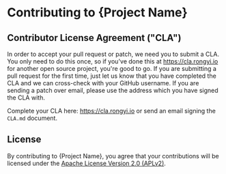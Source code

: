 # Contributing to {Project Name}

## Contributor License Agreement ("CLA")

In order to accept your pull request or patch, we need you to submit a CLA. You only need to do this once, so if you've done this at <https://cla.rongyi.io> for another open source project, you're good to go. If you are submitting a pull request for the first time, just let us know that you have completed the CLA and we can cross-check with your GitHub username. If you are sending a patch over email, please use the address which you have signed the CLA with.

Complete your CLA here: <https://cla.rongyi.io> or send an email signing the `CLA.md` document.

## License

By contributing to {Project Name}, you agree that your contributions will be licensed under the [Apache License Version 2.0 (APLv2)](LICENSE.md).